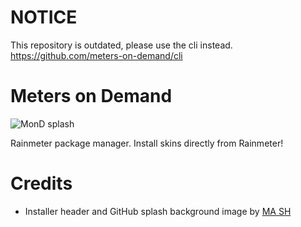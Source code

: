 # NOTICE

This repository is outdated, please use the cli instead. https://github.com/meters-on-demand/cli

# Meters on Demand

![MonD splash](https://repository-images.githubusercontent.com/601636170/25834e41-d86e-4f2a-809c-441ab80c2a8a)

Rainmeter package manager. Install skins directly from Rainmeter!

# Credits

- Installer header and GitHub splash background image by [MA SH](https://www.artstation.com/artwork/L36yml)
